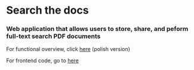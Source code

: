# Search the docs

### Web application that allows users to store, share, and peform full-text search PDF documents

For functional overview, click [here](https://github.com/mholodniuk/search-the-docs/blob/main/search-the-docs-overview.pdf) (polish version)

For frontend code, go to [here](https://github.com/mholodniuk/search-the-docs-frontend)
